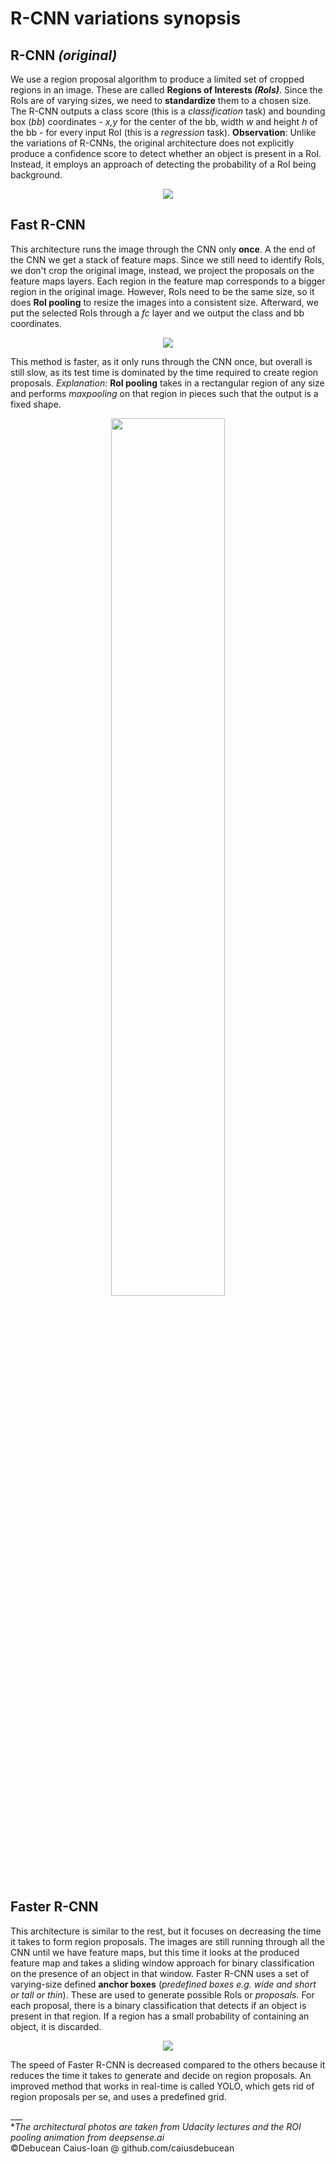 # R-CNN variations synopsis

## R-CNN _(original)_

We use a region proposal algorithm to produce a limited set of cropped regions in an image. These are called **Regions of Interests _(RoIs)_**. Since the RoIs are of varying sizes, we need to **standardize** them to a chosen size. 
The R-CNN outputs a class score (this is a _classification_ task) and bounding box (_bb_) coordinates - _x,y_ for the center of the bb, width _w_ and height _h_ of the bb - for every input RoI (this is a _regression_ task).
**Observation**: Unlike the variations of R-CNNs, the original architecture does not explicitly produce a confidence score to detect whether an object is present in a RoI. Instead, it employs an approach of detecting the probability of a RoI being background.

<div style="text-align:center"><img src="https://i.imgur.com/DMuIwai.png"/></div>

## Fast R-CNN

This architecture runs the image through the CNN only **once**. A the end of the CNN we get a stack of feature maps. Since we still need to identify RoIs, we don't crop the original image, instead, we project the proposals on the feature maps layers. Each region in the feature map corresponds to a bigger region in the original image. However, RoIs need to be the same size, so it does **RoI pooling** to resize the images into a consistent size. Afterward, we put the selected RoIs through a _fc_ layer and we output the class and bb coordinates.

<div style="text-align:center"><img src="https://i.imgur.com/iCESs09.png"/></div>

This method is faster, as it only runs through the CNN once, but overall is still slow, as its test time is dominated by the time required to create region proposals.
_Explanation:_ **RoI pooling** takes in a rectangular region of any size and performs _maxpooling_ on that region in pieces such that the output is a fixed shape.

<div style="text-align:center"><img src="https://video.udacity-data.com/topher/2018/May/5aeb9dc6_roi-pooling-gif/roi-pooling-gif.gif" width = 60%/></div>

## Faster R-CNN

This architecture is similar to the rest, but it focuses on decreasing the time it takes to form region proposals. The images are still running through all the CNN until we have feature maps, but this time it looks at the produced feature map and takes a sliding window approach for binary classification on the presence of an object in that window.
Faster R-CNN uses a set of varying-size defined **anchor boxes** (_predefined boxes e.g. wide and short or tall or thin_). These are used to generate possible RoIs or _proposals_. For each proposal, there is a binary classification that detects if an object is present in that region. If a region has a small probability of containing an object, it is discarded.

<div style="text-align:center"><img src="https://i.imgur.com/zB7IDS1.png"/></div>

The speed of Faster R-CNN is decreased compared to the others because it reduces the time it takes to generate and decide on region proposals. An improved method that works in real-time is called YOLO, which gets rid of region proposals per se, and uses a predefined grid.

<div>___<d/iv>








<div>*<i>The architectural photos are taken from Udacity lectures and the ROI pooling animation from deepsense.ai</i></div>
<div>&copy;Debucean Caius-Ioan @ github.com/caiusdebucean</div>
